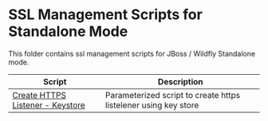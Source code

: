 # SSL Management Scripts for Standalone Mode

This folder contains ssl management scripts for JBoss / Wildfly Standalone mode.


|          Script       |                 Description                      |
|-----------------------|--------------------------------------------------|
|  [Create HTTPS Listener - Keystore](create-keystore-https-listener)    | Parameterized script to create https listelener using key store        |
